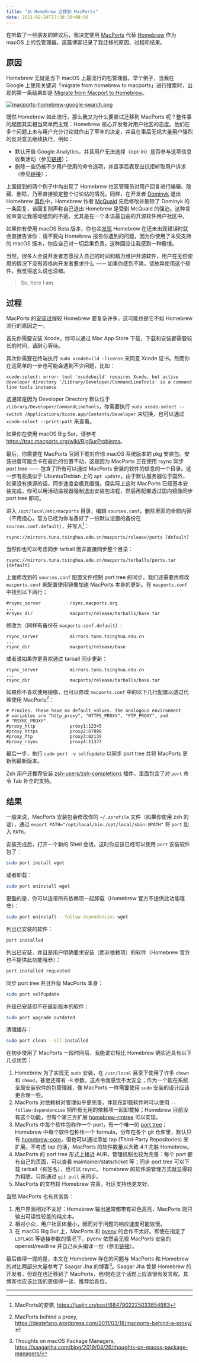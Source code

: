 ```yaml
---
title: "从 HomeBrew 迁移到 MacPorts"
date: 2021-02-24T17:38:38+08:00
---
```


在听取了一些朋友的建议后，我决定使用 [MacPorts](https://www.macports.org/) 代替 [Homebrew](https://brew.sh/) 作为 macOS 上的包管理器。这篇博客记录了我迁移的原因、过程和结果。

<!--more-->

## 原因

Homebrew 无疑是当下 macOS 上最流行的包管理器。举个例子，当我在 Google 上使用关键词「migrate from homebrew to macports」进行搜索时，出现的第一条结果却是 [Migrate from Macport to Homebrew](https://kobkrit.com/migrate-from-macport-to-homebrew-97da38c69f79)。

[![macports-homebrew-google-search.png](https://i.loli.net/2021/02/24/kHDOLmcpUW3PY7f.png)](https://i.loli.net/2021/02/24/kHDOLmcpUW3PY7f.png)

既然 Homebrew 如此流行，那么我又为什么要尝试迁移到 MacPorts 呢？整件事的起因其实相当简单而主观：Homebrew 核心开发者对用户社区的态度。他们在多个问题上未与用户充分讨论就作出了草率的决定，并且在事后无视大量用户强烈的反对意见继续执行，例如：

- 默认开启 Google Analytics，并且用户无法选择（opt-in）是否参与这项信息收集活动（参见[链接](https://github.com/Homebrew/brew/issues/142)）；
- 删除一些仍被不少用户使用的命令选项，并且事后表现出抗拒听取用户诉求（参见[链接](https://discourse.brew.sh/t/maintaining-a-tap-to-provide-options-for-a-formula/3871)）；

上面提到的两个例子中均出现了 Homebrew 社区管理员对用户回复进行编辑、隐藏、删除，乃至直接锁定整个讨论帖的情况。同样，在开发者 [Dominyk](https://github.com/DomT4) 退出 Homebrew [事件](https://github.com/Homebrew/brew/pull/4864)中，Homebrew 作者 [McQuaid](https://github.com/MikeMcQuaid) 先后修改并删除了 Dominyk 的一条回复，该回复则声称自己退出 Homebrew 是受到 McQuaid 的强迫。这种言论审查让我感动强烈的不适，尤其是在一个本该最自由的开源软件用户社区中。

如果你有使用 macOS Beta 版本，你也会[发现](https://github.com/Homebrew/brew/blob/6b2dbbc96f7d8aa12f9b8c9c60107c9cc58befc4/Library/Homebrew/os.rb#L20) Homebrew 在还未出现错误时就会直接告诉你：请不要向 Homebrew 报告你遇到的问题，因为你使用了未受支持的 macOS 版本，你应自己对一切后果负责。这种回应让我感到一种傲慢。

当然，很多人会说开发者志愿投入自己的时间和精力维护开源软件，用户在无偿使用的情况下没有资格向开发者要求什么 —— 如果你感到不爽，请放弃使用这个软件。我觉得这么说也没错。

> So, here I am.

## 过程

MacPorts 的[安装过程](https://www.macports.org/install.php)较 Homebrew 要复杂许多，这可能也是它不如 Homebrew 流行的原因之一。

首先你需要安装 Xcode。你可以通过 Mac App Store 下载，下载和安装都需要较长的时间，请耐心等待。

其次你需要在终端执行 `sudo xcodebuild -license` 来同意 Xcode 证书。然而你在这简单的一步也可能会遇到不少问题，比如：

```
xcode-select: error: tool 'xcodebuild' requires Xcode, but active developer directory '/Library/Developer/CommandLineTools' is a command line tools instance
```

这通常是因为 Developer Directory 默认位于 `/Library/Developer/CommandLineTools`，你需要执行 `sudo xcode-select --switch /Applications/Xcode.app/Contents/Developer` 来切换，也可以通过 `xcode-select --print-path` 来查看。

如果你在使用 macOS Big Sur，请参考 <https://trac.macports.org/wiki/BigSurProblems>。

最后，你需要在 MacPorts 官网下载对应你 macOS 系统版本的 pkg 安装包。安装进度可能会卡在最后的位置不动，这是因为 MacPorts 正在使用 rsync 同步 port tree —— 包含了所有可以通过 MacPorts 安装的软件的信息的一个目录。这一步有些类似于 Ubuntu/Debian 上的 `apt update`，由于默认服务器位于国外，如果没有换源的话，同步速度会极其缓慢。但实际上这时 MacPorts 已经基本安装完成，你可以用活动监视器强制退出安装包进程，然后再配置透过国内镜像同步 port tree 即可。

进入 `/opt/local/etc/macports` 目录，编辑 `sources.conf`，删除里面的全部内容（不用担心，官方已经为你准备好了一份默认设置的备份在 `sources.conf.default`），并写入[^1]：

```
rsync://mirrors.tuna.tsinghua.edu.cn/macports/release/ports [default]
```

当然你也可以考虑同步 tarball 而非直接同步整个目录：

```
rsync://mirrors.tuna.tsinghua.edu.cn/macports/tarballs/ports.tar [default]
```

上面修改到的 `sources.conf` 配置文件控制 port tree 的同步，我们还需要再修改 `macports.conf` 来配置使用镜像加速 MacPorts 本身的更新。在 `macports.conf` 中找到以下两行：

```
#rsync_server        	rsync.macports.org
...
#rsync_dir           	macports/release/tarballs/base.tar
```

修改为（同样有备份在 `macports.conf.default`）:

```
rsync_server        	mirrors.tuna.tsinghua.edu.cn
...
rsync_dir           	macports/release/base
```

或者说如果你更喜欢通过 tarball 同步更新：

```
rsync_server        	mirrors.tuna.tsinghua.edu.cn
...
rsync_dir           	macports/release/tarballs/base.tar
```

如果你不喜欢使用镜像，也可以修改 `macports.conf` 中的以下几行配置以透过代理使用 MacPorts[^2]：

```
# Proxies. These have no default values. The analogous environment
# variables are "http_proxy", "HTTPS_PROXY", "FTP_PROXY", and
# "RSYNC_PROXY".
#proxy_http          	proxy1:12345
#proxy_https         	proxy2:67890
#proxy_ftp           	proxy3:02139
#proxy_rsync         	proxy4:11377
```

最后一步，执行 `sudo port -v selfupdate` 以同步 port tree 并将 MacPorts 更新到最新版本。

Zsh 用户还推荐安装 [zsh-users/zsh-completions](https://github.com/zsh-users/zsh-completions) 插件，里面包含了对 `port` 命令 Tab 补全的支持。

## 结果

一般来说，MacPorts 安装包会修改你的 `~/.zprofile` 文件（如果你使用 zsh 的话），通过 `export PATH="/opt/local/bin:/opt/local/sbin:$PATH"` 将 `port` 加入 `PATH`。

安装完成后，打开一个新的 Shell 会话，这时你应该已经可以使用 `port` 安装软件包了：

```bash
sudo port install wget
```

或者卸载：

```bash
sudo port uninstall wget
```

更酷的是，你可以连带所有依赖项一起卸载（Homebrew 官方不提供此功能哦😎）：

```bash
sudo port uninstall --follow-dependencies wget
```

列出已安装的软件：

```bash
port installed
```

列出已安装、并且是用户明确要求安装（而非依赖项）的软件（Homebrew 官方也不提供此功能哦😎）：

```bash
port installed requested
```

同步 port tree 并且升级 MacPorts 本身：

```bash
sudo port selfupdate
```

升级已安装但不在最新版本的软件：

```bash
sudo port upgrade outdated
```

清理缓存：

```bash
sudo port clean --all installed
```

在初步使用了 MacPorts 一段时间后，我能说它相比 Homebrew 确实还具有以下几点优势：

1. Homebrew 为了实现无 `sudo` 安装，在 `/usr/local` 目录下使用了许多 `chown` 和 `chmod`，甚至还带有 `-R` 参数，这点令我感觉不太安全；作为一个能在系统全局安装软件的包管理器，像 MacPorts 一样需要使用 `sudo` 安装的设计应该更合理一些。
2. MacPorts 对依赖树对管理似乎更完善，体现在卸载软件时可以使用 `--follow-dependencies` 把所有无用的依赖项一起卸载掉；Homebrew 目前没有这个功能，但有个第三方扩展 [homebrew-rmtree](https://github.com/beeftornado/homebrew-rmtree) 可以实现。
3. MacPorts 中每个软件包称作一个 port，有一个唯一的 [port tree](https://ports.macports.org/)；Homebrew 中每个软件包称作一个 formula，分布在各个 git 仓库里，默认只有 [homebrew-core](https://github.com/Homebrew/homebrew-core)，但也可以通过添加 tap (Third-Party Repositories) 来扩展。不考虑 tap 的话，MacPorts 的软件数量以大致 4:1 完胜 Homebrew。
4. MacPorts 的 port tree 形式上接近 AUR，管理机制也较为完善：每个 port 都有自己的页面，可以查看 maintainer/stats/ticket 等；同步 port tree 可以下载 tarball（有签名），也可以 rsync。 homebrew 的软件源管理方式就显得较为粗陋，只能通过 `git pull` 来同步。
5. MacPorts 的文档较 Homebrew 完善，社区支持也更友好。

当然 MacPorts 也有其劣势：

1. 用户界面相对不友好：Homebrew 输出通常都带有彩色高亮，MacPorts 则只输出可读性较差的纯文本。
2. 相对小众，用户社区体量小，因而对于问题的响应速度可能较慢。
3. 在 macOS Big Sur 上，MacPorts 和 [pyenv](https://github.com/pyenv/pyenv) 的合作不太好。即使在指定了 `LDFLAGS` 等链接参数的情况下，pyenv 依然会无视 MacPorts 安装的 openssl/readline 并自己从头编译一份（参见[链接](https://github.com/pyenv/pyenv/issues/1624)）。

最后值得一提的是，本文在 Homebrew 存在的问题与 MacPorts 和 Homebrew 的对比两部分大量参考了 Saagar Jha 的博客[^3]。Saagar Jha 曾是 Homebrew 的开发者，但现在也迁移到了 MacPorts，他/她在这个话题上应该很有发言权。其博客也应该比我的更值得一读，推荐给各位。

---

[^1]: MacPorts的安装, https://juejin.cn/post/6847902225033854983
[^2]: MacPorts behind a proxy, https://destefano.wordpress.com/2011/03/18/macports-behind-a-proxy/
[^3]: Thoughts on macOS Package Managers, https://saagarjha.com/blog/2019/04/26/thoughts-on-macos-package-managers/